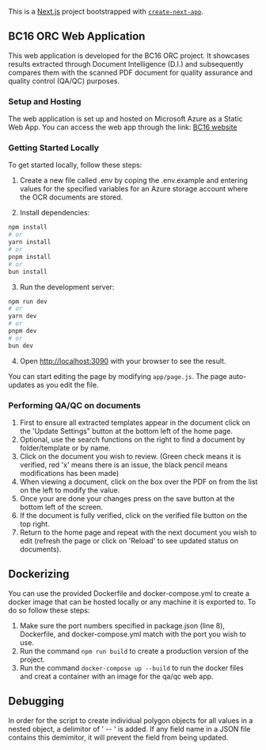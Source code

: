 This is a [Next.js](https://nextjs.org/) project bootstrapped with [`create-next-app`](https://github.com/vercel/next.js/tree/canary/packages/create-next-app).

## BC16 ORC Web Application

This web application is developed for the BC16 ORC project. It showcases results extracted through Document Intelligence (D.I.) and subsequently compares them with the scanned PDF document for quality assurance and quality control (QA/QC) purposes.

### Setup and Hosting

The web application is set up and hosted on Microsoft Azure as a Static Web App. You can access the web app through the link: [BC16 website](https://waayback.exp.science.cloud-nuage.canada.ca/)

### Getting Started Locally

To get started locally, follow these steps:

1. Create a new file called .env by coping the .env.example and entering values for the specified variables for an Azure storage account where the OCR documents are stored.

2. Install dependencies:
 
```bash
npm install
# or
yarn install
# or
pnpm install
# or
bun install
```

3. Run the development server:

```bash
npm run dev
# or
yarn dev
# or
pnpm dev
# or
bun dev
```

4. Open [http://localhost:3090](http://localhost:3090) with your browser to see the result.

You can start editing the page by modifying `app/page.js`. The page auto-updates as you edit the file.

### Performing QA/QC on documents
1. First to ensure all extracted templates appear in the document click on the 'Update Settings" button at the bottom left of the home page.
2. Optional, use the search functions on the right to find a document by folder/template or by name.
3. Click on the document you wish to review. (Green check means it is verified, red 'x' means there is an issue, the black pencil means modifications has been made)
4. When viewing a document, click on the box over the PDF on from the list on the left to modify the value.
5. Once your are done your changes press on the save button at the bottom left of the screen.
6. If the document is fully verified, click on the verified file button on the top right.
7. Return to the home page and repeat with the next document you wish to edit (refresh the page or click on 'Reload' to see updated status on documents).

## Dockerizing
You can use the provided Dockerfile and docker-compose.yml to create a docker image that can be hosted locally or any machine it is exported to. To do so follow these steps:
1. Make sure the port numbers specified in package.json (line 8), Dockerfile, and docker-compose.yml match with the port you wish to use.
2. Run the command `npm run build` to create a production version of the project.
3. Run the command `docker-compose up --build` to run the docker files and creat a container with an image for the qa/qc web app.

## Debugging
In order for the script to create individual polygon objects for all values in a nested object, a delimitor of ' -- ' is added. If any field name in a JSON file contains this demimitor, it will prevent the field from being updated.


